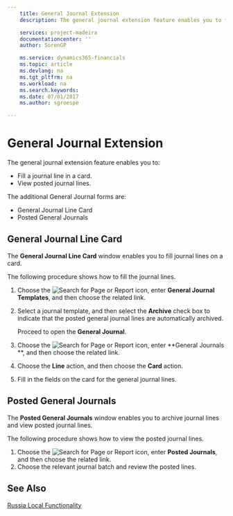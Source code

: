 ```yaml
---
    title: General Journal Extension
    description: The general journal extension feature enables you to fill a journal line on a card and to view posted journal lines.

    services: project-madeira 
    documentationcenter: ''
    author: SorenGP

    ms.service: dynamics365-financials
    ms.topic: article
    ms.devlang: na
    ms.tgt_pltfrm: na
    ms.workload: na
    ms.search.keywords:
    ms.date: 07/01/2017
    ms.author: sgroespe

---
```

# General Journal Extension
The general journal extension feature enables you to:  

- Fill a journal line in a card.  
- View posted journal lines.  

The additional General Journal forms are:  

- General Journal Line Card  
- Posted General Journals  

## General Journal Line Card  
The **General Journal Line Card** window enables you to fill journal lines on a card.  

The following procedure shows how to fill the journal lines.  

1.  Choose the ![Search for Page or Report](../../media/ui-search/search_small.png "Search for Page or Report icon") icon, enter **General Journal Templates**, and then choose the related link.  
2.  Select a journal template, and then select the **Archive** check box to indicate that the posted general journal lines are automatically archived.  

    Proceed to open the **General Journal**.  

3. Choose the ![Search for Page or Report](../../media/ui-search/search_small.png "Search for Page or Report icon") icon, enter **General Journals **, and then choose the related link.  
4.  Choose the **Line** action, and then choose the **Card** action.  
5.  Fill in the fields on the card for the general journal lines.  

## Posted General Journals  
The **Posted General Journals** window enables you to archive journal lines and view posted journal lines.  

The following procedure shows how to view the posted journal lines.  

1.  Choose the ![Search for Page or Report](../../media/ui-search/search_small.png "Search for Page or Report icon") icon, enter **Posted Journals**, and then choose the related link.  
2.  Choose the relevant journal batch and review the posted lines.

## See Also
[Russia Local Functionality](russia-local-functionality.md)
